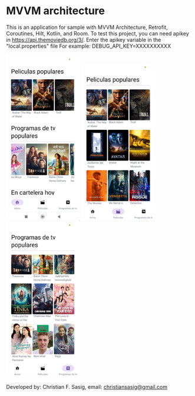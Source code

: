 # MVVM architecture

This is an application for sample with MVVM Architecture, Retrofit, Coroutines, Hilt, Kotlin, and Room.
To test this project, you can need apikey in https://api.themoviedb.org/3/.
Enter the apikey variable in the "local.properties" file
For example: DEBUG_API_KEY=XXXXXXXXXX

<img src="/screenshots/screenshot_1.jpg" width="200" />
<img src="/screenshots/screenshot_2.jpg" width="200" />
<img src="/screenshots/screenshot_3.jpg" width="200" />

Developed by: Christian F. Sasig, email: christiansasig@gmail.com